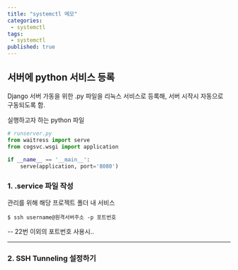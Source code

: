 ```yaml
---
title: "systemctl 메모"
categories:
 - systemctl
tags:
 - systemctl
published: true
---
```


## 서버에 python 서비스 등록
Django 서버 가동을 위한 .py 파일을 리눅스 서비스로 등록해, 서버 시작시 자동으로 구동되도록 함.

실행하고자 하는 python 파일
```python
# runserver.py
from waitress import serve  
from cogsvc.wsgi import application  
  
if __name__ == '__main__':  
    serve(application, port='8080')
```
### 1. .service 파일 작성
관리를 위해 해당 프로젝트 폴더 내 서비스 


```
$ ssh username@원격서버주소 -p 포트번호
```
-- 22번 이외의 포트번호 사용시..

---
### 2. SSH Tunneling 설정하기
<!--stackedit_data:
eyJoaXN0b3J5IjpbMTQ4ODM4NTM5Ml19
-->